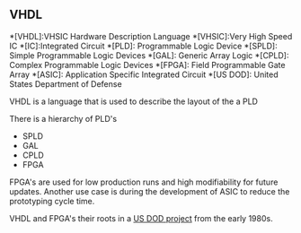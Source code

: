 ## VHDL

*[VHDL]:VHSIC Hardware Description Language
*[VHSIC]:Very High Speed IC
*[IC]:Integrated Circuit
*[PLD]: Programmable Logic Device
*[SPLD]: Simple Programmable Logic Devices
*[GAL]: Generic Array Logic
*[CPLD]: Complex Programmable Logic Devices
*[FPGA]: Field Programmable Gate Array
*[ASIC]: Application Specific Integrated Circuit
*[US DOD]: United States Department of Defense

VHDL is a language that is used to describe the layout of the a PLD

There is a hierarchy of PLD's

- SPLD
- GAL
- CPLD
- FPGA

FPGA's are used for low production runs and high modifiability for future updates. Another use case is during the development of ASIC to reduce the prototyping cycle time.

VHDL and FPGA's their roots in a [US DOD project](https://en.wikipedia.org/wiki/Very_High_Speed_Integrated_Circuit_Program) from the early 1980s.
